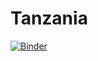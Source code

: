 # Tanzania
[![Binder](https://mybinder.org/badge.svg)](https://mybinder.org/v2/gh/FrontierResearch/Tanzania/master)
